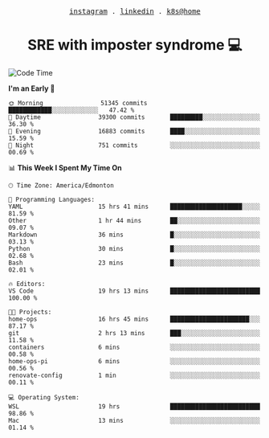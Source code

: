 <p align="center">
  <samp>
    <a href="https://www.instagram.com/lildrunkensmurf/">instagram</a> .
    <a href="https://www.linkedin.com/in/joryirving/">linkedin</a> .
    <a href="https://github.com/joryirving/home-ops">k8s@home</a>
  </samp>
</p>

<h1 align="center">
  SRE with imposter syndrome 💻
</h1>

<!--START_SECTION:waka-->
![Code Time](http://img.shields.io/badge/Code%20Time-400%20hrs%2059%20mins-blue)

**I'm an Early 🐤** 

```text
🌞 Morning                51345 commits       ████████████░░░░░░░░░░░░░   47.42 % 
🌆 Daytime                39300 commits       █████████░░░░░░░░░░░░░░░░   36.30 % 
🌃 Evening                16883 commits       ████░░░░░░░░░░░░░░░░░░░░░   15.59 % 
🌙 Night                  751 commits         ░░░░░░░░░░░░░░░░░░░░░░░░░   00.69 % 
```


📊 **This Week I Spent My Time On** 

```text
🕑︎ Time Zone: America/Edmonton

💬 Programming Languages: 
YAML                     15 hrs 41 mins      ████████████████████░░░░░   81.59 % 
Other                    1 hr 44 mins        ██░░░░░░░░░░░░░░░░░░░░░░░   09.07 % 
Markdown                 36 mins             █░░░░░░░░░░░░░░░░░░░░░░░░   03.13 % 
Python                   30 mins             █░░░░░░░░░░░░░░░░░░░░░░░░   02.68 % 
Bash                     23 mins             █░░░░░░░░░░░░░░░░░░░░░░░░   02.01 % 

🔥 Editors: 
VS Code                  19 hrs 13 mins      █████████████████████████   100.00 % 

🐱‍💻 Projects: 
home-ops                 16 hrs 45 mins      ██████████████████████░░░   87.17 % 
git                      2 hrs 13 mins       ███░░░░░░░░░░░░░░░░░░░░░░   11.58 % 
containers               6 mins              ░░░░░░░░░░░░░░░░░░░░░░░░░   00.58 % 
home-ops-pi              6 mins              ░░░░░░░░░░░░░░░░░░░░░░░░░   00.56 % 
renovate-config          1 min               ░░░░░░░░░░░░░░░░░░░░░░░░░   00.11 % 

💻 Operating System: 
WSL                      19 hrs              █████████████████████████   98.86 % 
Mac                      13 mins             ░░░░░░░░░░░░░░░░░░░░░░░░░   01.14 % 
```


<!--END_SECTION:waka-->
